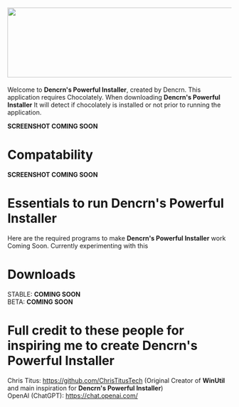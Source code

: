 # <img src="https://i.imgur.com/8dyrzqM.png" width="668" height="157"> 
Welcome to **Dencrn's Powerful Installer**, created by Dencrn. This application requires Chocolately. When downloading **Dencrn's Powerful Installer** It will detect if chocolately is installed or not prior to running the application.

**SCREENSHOT COMING SOON**

# Compatability
**SCREENSHOT COMING SOON**

# Essentials to run **Dencrn's Powerful Installer**
Here are the required programs to make **Dencrn's Powerful Installer** work <br>
Coming Soon. Currently experimenting with this <br>
# Downloads
STABLE: **COMING SOON** <BR>
BETA: **COMING SOON**

#

# Full credit to these people for inspiring me to create **Dencrn's Powerful Installer**
Chris Titus: https://github.com/ChrisTitusTech (Original Creator of **WinUtil** and main inspiration for **Dencrn's Powerful Installer**)
<br>
OpenAI (ChatGPT): https://chat.openai.com/
